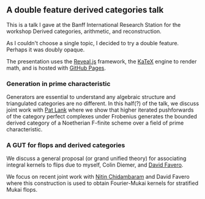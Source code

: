 ## A double feature derived categories talk

This is a talk I gave at the Banff International Research Station for the workshop
Derived categories, arithmetic, and reconstruction. 

As I couldn't choose a single topic, I decided to try a double feature. Perhaps 
it was doubly opaque. 

The presentation uses the [Reveal.js](https://revealjs.com/) framework, the 
[KaTeX](katex.org) engine to render math, and is hosted 
with [GitHub Pages](pages.github.com).

### Generation in prime characteristic 

Generators are essential to understand any algebraic structure and triangulated 
categories are no different. In this half(?) of the talk, we discuss joint work
with [Pat Lank](patlank.com) where we show that higher iterated pushforwards of 
the category perfect complexes under Frobenius generates the bounded derived 
category of a Noetherian F-finite scheme over a field of prime characteristic. 

### A GUT for flops and derived categories

We discuss a general proposal (or grand unified theory) for associating 
integral kernels to flips due to myself, Colin Diemer, and 
[David Favero](https://sites.ualberta.ca/~favero/). 

We focus on recent joint work with 
[Nitin Chidambaram](https://guests.mpim-bonn.mpg.de/kcnitin/") 
and David Favero where this construction is used to obtain Fourier-Mukai 
kernels for stratified Mukai flops. 
